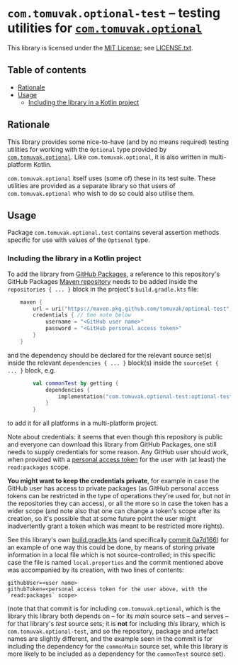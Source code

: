 # `com.tomuvak.optional-test` – testing utilities for [`com.tomuvak.optional`](https://github.com/tomuvak/optional)
This library is licensed under the [MIT License](https://en.wikipedia.org/wiki/MIT_License);
see [LICENSE.txt](LICENSE.txt).

## Table of contents
* [Rationale](#rationale)
* [Usage](#usage)
  * [Including the library in a Kotlin project](#including-the-library-in-a-kotlin-project)

## Rationale
This library provides some nice-to-have (and by no means required) testing utilities for working with the `Optional`
type provided by [`com.tomuvak.optional`](https://github.com/tomuvak/optional). Like `com.tomuvak.optional`, it is also
written in multi-platform Kotlin.

`com.tomuvak.optional` itself uses (some of) these in its test suite. These utilities are provided as a separate library
so that users of `com.tomuvak.optional` who wish to do so could also utilise them.

## Usage
Package `com.tomuvak.optional.test` contains several assertion methods specific for use with values of the `Optional`
type.

### Including the library in a Kotlin project
To add the library from
[GitHub Packages](https://docs.github.com/en/packages/learn-github-packages/introduction-to-github-packages), a
reference to this repository's GitHub Packages
[Maven repository](https://maven.apache.org/guides/introduction/introduction-to-repositories.html) needs to be added
inside the `repositories { ... }` block in the project's `build.gradle.kts` file:

```kotlin
    maven {
        url = uri("https://maven.pkg.github.com/tomuvak/optional-test")
        credentials { // See note below
            username = "<GitHub user name>"
            password = "<GitHub personal access token>"
        }
    }
```

and the dependency should be declared for the relevant source set(s) inside the relevant `dependencies { ... }` block(s)
inside the `sourceSet { ... }` block, e.g.

```kotlin
        val commonTest by getting {
            dependencies {
                implementation("com.tomuvak.optional-test:optional-test:0.0.2")
            }
        }
```

to add it for all platforms in a multi-platform project.

Note about credentials: it seems that even though this repository is public and everyone can download this library from
GitHub Packages, one still needs to supply credentials for some reason. Any GitHub user should work, when provided with
a [personal access
token](https://docs.github.com/en/authentication/keeping-your-account-and-data-secure/creating-a-personal-access-token)
for the user with (at least) the `read:packages` scope.

**You might want to keep the credentials private**, for example in case the GitHub user has access to private packages
(as GitHub personal access tokens can be restricted in the type of operations they're used for, but not in the
repositories they can access), or all the more so in case the token has a wider scope (and note also that one can change
a token's scope after its creation, so it's possible that at some future point the user might inadvertently grant a
token which was meant to be restricted more rights).

See this library's own [build.gradle.kts](build.gradle.kts) (and specifically
[commit 0a7d166](https://github.com/tomuvak/optional-test/commit/0a7d166)) for an example of one way this could be done,
by means of storing private information in a local file which is not source-controlled; in this specific case the file
is named `local.properties` and the commit mentioned above was accompanied by its creation, with two lines of contents:

```properties
githubUser=<user name>
githubToken=<personal access token for the user above, with the `read:packages` scope>
```

(note that that commit is for including `com.tomuvak.optional`, which is the library this library both depends on – for
its _main_ source sets – and serves – for that library's _test_ source sets; it is **not** for including _this_ library,
which is `com.tomuvak.optional-test`, and so the repository, package and artefact names are slightly different, and the
example seen in the commit is for including the dependency for the `commonMain` source set, while this library is more
likely to be included as a dependency for the `commonTest` source set).
